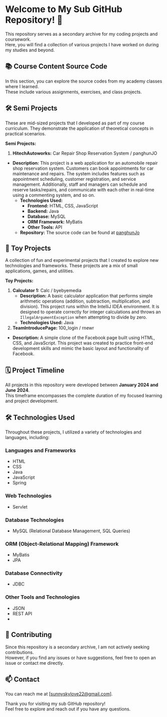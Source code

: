 # Welcome to My Sub GitHub Repository! 👋

This repository serves as a secondary archive for my coding projects and coursework. <br>
Here, you will find a collection of various projects I have worked on during my studies and beyond.

## 📚 Course Content Source Code
In this section, you can explore the source codes from my academy classes  where I learned. <br>
These include various assignments, exercises, and class projects.

## 🛠️ Semi Projects
These are mid-sized projects that I developed as part of my course curriculum. They demonstrate the application of theoretical concepts in practical scenarios.

**Semi Projects:**
1. **HitechAutoworks:** Car Repair Shop Reservation System / panghunJO
  - **Description:** This project is a web application for an automobile repair shop reservation system.
 Customers can book appointments for car maintenance and repairs. The system includes features such as appointment scheduling, customer registration, and service management. Additionally, staff and managers can schedule and reserve tasks/repairs, and communicate with each other in real-time using a commenting system, and so on.
    - **Technologies Used:** 
        - **Frontend:** HTML, CSS, JavaScript
        - **Backend:** Java
        - **Database:** MySQL
        - **ORM Framework:** MyBatis
        - **Other Tools:** API
    - **Repository:** The source code can be found at [panghunJo](https://github.com/panghunJo)

## 🌟 Toy Projects
A collection of fun and experimental projects that I created to explore new technologies and frameworks. 
These projects are a mix of small applications, games, and utilities.

**Toy Projects:**
1. **Calculator 1:** Calc / byebyemedia
    - **Description:** A basic calculator application that performs simple arithmetic operations (addition, subtraction, multiplication, and division). This project runs within the IntelliJ IDEA environment. It is designed to operate correctly for integer calculations and throws an `IllegalArgumentException` when attempting to divide by zero.
    - **Technologies Used:** Java
2. **TeamIntroducePage:** 100_login / rnewr
 - **Description:** A simple clone of the Facebook page built using HTML, CSS, and JavaScript. This project was created to practice front-end development skills and mimic the basic layout and functionality of Facebook.

## 🗓️ Project Timeline
All projects in this repository were developed between **January 2024 and June 2024**. <br>
This timeframe encompasses the complete duration of my focused learning and project development.

## 🛠️ Technologies Used
Throughout these projects, I utilized a variety of technologies and languages, including:
### Languages and Frameworks
- HTML
- CSS
- Java
- JavaScript
- Spring

### Web Technologies
- Servlet

### Database Technologies
- MySQL (Relational Database Management, SQL Queries)

### ORM (Object-Relational Mapping) Framework
- MyBatis
- JPA

### Database Connectivity
- JDBC

### Other Tools and Technologies
- JSON
- REST API
- 
## 🤝 Contributing
Since this repository is a secondary archive, I am not actively seeking contributions. <br>
However, if you find any issues or have suggestions, feel free to open an issue or contact me directly.

## 📫 Contact
You can reach me at [sunnyskylove22@gmail.com].

Thank you for visiting my sub GitHub repository! <br>
Feel free to explore and reach out if you have any questions.

